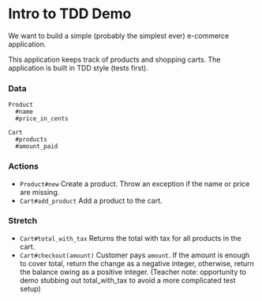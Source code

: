 # Intro to TDD Demo

We want to build a simple (probably the simplest ever) e-commerce application.

This application keeps track of products and shopping carts. The application is built in TDD style (tests first).

### Data

```
Product
  #name
  #price_in_cents

Cart
  #products
  #amount_paid
```

### Actions

- `Product#new` Create a product. Throw an exception if the name or price are missing.
- `Cart#add_product` Add a product to the cart.

### Stretch
- `Cart#total_with_tax` Returns the total with tax for all products in the cart.
- `Cart#checkout(amount)` Customer pays `amount`. If the amount is enough to cover total, return the change as a negative integer, otherwise, return the balance owing as a positive integer. (Teacher note: opportunity to demo stubbing out total_with_tax to avoid a more complicated test setup)
